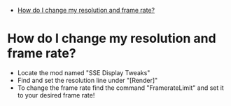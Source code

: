 - [How do I change my resolution and frame rate?](#how-do-i-change-my-resolution-and-frame-rate)


# How do I change my resolution and frame rate? 
- Locate the mod named "SSE Display Tweaks"
- Find and set the resolution line under "[Render]"
- To change the frame rate find the command "FramerateLimit" and set it to your desired frame rate!